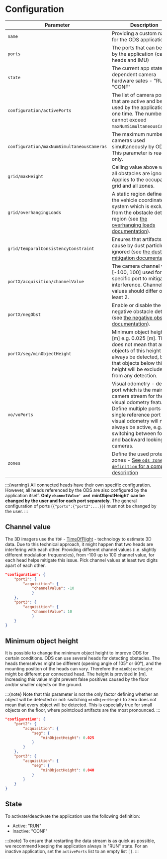 # Configuration

| Parameter   | Description |
 ------------ | ----------  |
| `name`      | Providing a custom name for the ODS application|
| `ports`     | The ports that can be used by the application (camera heads and IMU)|
| `state`     | The current app state and dependent camera hardware sates - "RUN" or "CONF"|
| `configuration/activePorts` | The list of camera ports that are active and being used by the application at one time. The number cannot exceed `maxNumSimultaneousCameras`. |
| `configuration/maxNumSimultaneousCameras` | The maximum number of cameras used simultaneously by ODS. This parameter is read only. |
| `grid/maxHeight`                          | Ceiling value above which all obstacles are ignored. Applies to the occupancy grid and all zones.|
| `grid/overhangingLoads` | A static region defined in the vehicle coordinate system which is excluded from the obstacle detection region (see [the overhanging loads documentation](../OverhangingLoads/overhanging_loads.md)). |
| `grid/temporalConsistencyConstraint` | Ensures that artifacts cause by dust particles are ignored (see [the dust mitigation documentation](../DustMitigation/dust_mitigation.md)). |
| `portX/acquisition/channelValue` | The camera channel value [-100, 100] used for a specific port to mitigate interference. Channel values should differ of at least 2.|
| `portX/negObst` | Enable or disable the negative obstacle detection (see [the negative obstacle documentation](../NegativeObstacles/negative_obstacles.md)).|
| `portX/seg/minObjectHeight`                       | Minimum object height in [m] e.g. 0.025 [m]. This does not mean that any objects of this height will always be detected, but that objects below this height will be excluded from any detection. |
| `vo/voPorts`| Visual odometry - define a port which is the main camera stream for the visual odometry feature. Define multiple ports if a single reference port for visual odometry will not always be active, e.g. when switching between forward and backward looking cameras.|
| `zones`| Define the used protection zones - [See `ods zone definition` for a complete description](../Zones/zones.md)|


:::{warning}
All connected heads have their own specific configuration. However, all heads referenced by the ODS are also configured by the application itself. **Only `channelValue' and `minObjectHeight' can be changed by the user and for each port separately**. The general configuration of ports (`{"ports":{"port2":...}}`) must not be changed by the user.
:::

## Channel value

The 3D imagers use the `TOF` - [TimeOfFlight](https://en.wikipedia.org/wiki/Time-of-flight_camera) - technology to estimate 3D data.
Due to this technical approach, it might happen that two heads are interfering with each other. Providing different channel values (i.e. slightly different modulation frequencies), from -100 up to 100 channel value, for each head helps mitigate this issue. Pick channel values at least two digits apart of each other.

```JSON title="Channel value"
"configuration": {
    "port2": {
        "acquisition": {
            "channelValue": -10
            }
    },
    "port3": {
        "acquisition": {
            "channelValue": 10
            }
    }
}
```

## Minimum object height

It is possible to change the minimum object height to improve ODS for certain conditions. ODS can use several heads for detecting obstacles. The heads themselves might be different (opening angle of 105° or 60°), and the mounting position of the heads can vary. Therefore the `minObjectHeight` might be different per connected head. The height is provided in [m].
Increasing this value might prevent false positives caused by the floor and/or smaller objects on the ground.

:::{note}
    Note that this parameter is not the only factor defining whether an object will be detected or not: switching `minObjectHeight` to zero does not mean that every object will be detected. This is especially true for small objects on the floor, where pointcloud artifacts are the most pronounced.
:::

```JSON title="minObjectHeight"
"configuration": {
    "port2": {
        "acquisition": {
            "seg": {
                "minObjectHeight": 0.025
            }
        }
    },
    "port3": {
        "acquisition": {
            "seg": {
                "minObjectHeight": 0.040
            }
        }
    }
}
```


## State

To activate/deactivate the application use the following definition:

- Active: "RUN"
- Inactive: "CONF" 

:::{note}
To ensure that restarting the data stream is as quick as possible, we recommend keeping the application always in "RUN" state. For an inactive application, set the `activePorts` list to an empty list `[]`.
:::